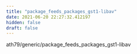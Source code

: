 ```yaml
---
title: "package_feeds_packages_gst1-libav"
date: 2021-06-20 22:27:32.412197
hidden: false
draft: false
---
```


ath79/generic/package_feeds_packages_gst1-libav

